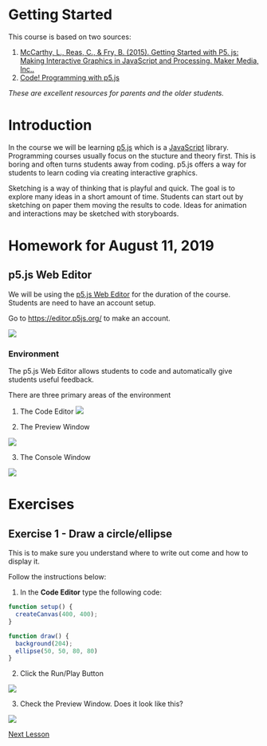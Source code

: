 # Getting Started
This course is based on two sources:

1. [McCarthy, L., Reas, C., & Fry, B. (2015). Getting Started with P5. js: Making Interactive Graphics in JavaScript and Processing. Maker Media, Inc..](https://p5js.org/books/)
2. [Code! Programming with p5.js](https://www.youtube.com/playlist?list=PLRqwX-V7Uu6Zy51Q-x9tMWIv9cueOFTFA)

*These are excellent resources for parents and the older students.*

# Introduction

In the course we will be learning [p5.js](https://p5js.org/) which is a [JavaScript](https://en.wikipedia.org/wiki/JavaScript) library. Programming courses usually focus on the stucture and theory first. This is boring and often turns students away from coding. p5.js offers a way for students to learn coding via creating interactive graphics. 

Sketching is a way of thinking that is playful and quick. The goal is to explore many ideas in a short amount of time. Students can start out by sketching on paper them moving the results to code. Ideas for animation and interactions may be sketched with storyboards.

# Homework for August 11, 2019
## p5.js Web Editor

We will be using the [p5.js Web Editor](https://editor.p5js.org/) for the duration of the course. Students are need to have an account setup.

Go to https://editor.p5js.org/ to make an account. 

![](../static/p5js_web_editor_sign_up.gif)


### Environment

The p5.js Web Editor allows students to code and automatically give students useful feedback. 

There are three primary areas of the environment

1. The Code Editor
![](../static/environ_sketch.png)

2. The Preview Window

![](../static/environ_preview.png)

3. The Console Window

![](../static/environ_console.png)


# Exercises
## Exercise 1 - Draw a circle/ellipse

This is to make sure you understand where to write out come and how to display it.

Follow the instructions below:

1. In the **Code Editor** type the following code:

```javascript
function setup() {
  createCanvas(400, 400);
}

function draw() {
  background(204);
  ellipse(50, 50, 80, 80)
}
```
2. Click the Run/Play Button

![](../static/run_icon.png)

3. Check the Preview Window. Does it look like this?

![](../static/example_1_output.png)

[Next Lesson](introduction/01_make_circles.md)
